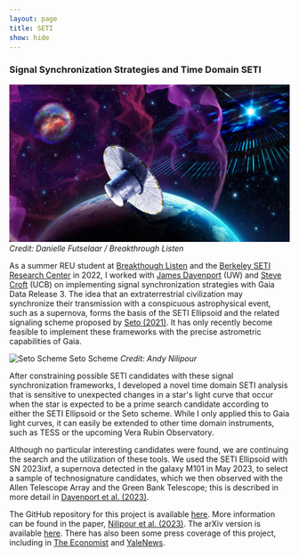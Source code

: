 ```yaml
---
layout: page
title: SETI
show: hide
---
```


### Signal Synchronization Strategies and Time Domain SETI
![SETI Ellipsoid](/images/seto_scheme.jpg "SETI Ellipsoid")
*Credit: Danielle Futselaar / Breakthrough Listen*

As a summer REU student at [Breakthough Listen](https://breakthroughinitiatives.org/initiative/1) and the [Berkeley SETI Research Center](https://seti.berkeley.edu/listen/) in 2022, I worked with [James Davenport](https://jradavenport.github.io/) (UW) and [Steve Croft](https://w.astro.berkeley.edu/~scroft/) (UCB) on implementing signal synchronization strategies with Gaia Data Release 3. The idea that an extraterrestrial civilization may synchronize their transmission with a conspicuous astrophysical event, such as a supernova, forms the basis of the SETI Ellipsoid and the related signaling scheme proposed by [Seto (2021)](https://iopscience.iop.org/article/10.3847/1538-4357/ac0c7b). It has only recently become feasible to implement these frameworks with the precise astrometric capabilities of Gaia.

![Seto Scheme](/images/setoAnimation.gif "Seto Scheme")
Seto Scheme *Credit: Andy Nilipour*

After constraining possible SETI candidates with these signal synchronization frameworks, I developed a novel time domain SETI analysis that is sensitive to unexpected changes in a star's light curve that occur when the star is expected to be a prime search candidate according to either the SETI Ellipsoid or the Seto scheme. While I only applied this to Gaia light curves, it can easily be extended to other time domain instruments, such as TESS or the upcoming Vera Rubin Observatory.

Although no particular interesting candidates were found, we are continuing the search and the utilization of these tools. We used the SETI Ellipsoid with SN 2023ixf, a supernova detected in the galaxy M101 in May 2023, to select a sample of technosignature candidates, which we then observed with the Allen Telescope Array and the Green Bank Telescope; this is described in more detail in [Davenport et al. (2023)](https://iopscience.iop.org/article/10.3847/2515-5172/acdc24).

The GitHub repository for this project is available [here](https://github.com/anilipour/Gaia-DR3-Time-Domain-SETI). More information can be found in the paper, [Nilipour et al. (2023)](https://iopscience.iop.org/article/10.3847/1538-3881/acde79). The arXiv version is available [here](https://arxiv.org/abs/2308.00066). There has also been some press coverage of this project, including in [The Economist](https://www.economist.com/science-and-technology/2023/01/18/ideas-for-finding-et-are-getting-more-inventive) and [YaleNews](https://news.yale.edu/2023/07/31/searching-extraterrestrial-life-keeping-eye-exploding-stars).